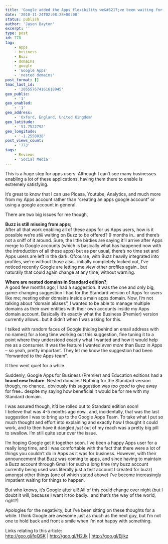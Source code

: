 ```yaml
---
title: 'Google added the Apps flexibility we&#8217;ve been waiting for!'
date: '2010-11-24T02:08:28+00:00'
status: publish
author: 'Jason Bayton'
excerpt: ''
type: post
id: 778
tag:
    - apps
    - business
    - Buzz
    - domains
    - google
    - 'Google Apps'
    - 'nested domains'
post_format: []
tmac_last_id:
    - '205557674161618945'
geo_public:
    - '1'
geo_enabled:
    - '1'
geo_address:
    - 'Oxford, England, United Kingdom'
geo_latitude:
    - '51.7522792'
geo_longitude:
    - '-1.2558838'
post_views_count:
    - '773'
tags:
    - Reviews
    - 'Social Media'
---
```

This is a huge step for apps users. Although I can’t see many businesses enabling a lot of these applications, having them there to enable is extremely satisfying.

It’s great to know that I can use Picasa, Youtube, Analytics, and much more from my Apps account rather than “creating an apps google account” or using a google account in general.

There are two big issues for me though,

**Buzz is still missing from apps**;  
After all that work enabling all of these apps for us Apps users, how is it possible we’re *still* waiting on Buzz to be offered? 9 months in.. and there’s not a sniff of it around. Sure, the little birdies are saying it’ll arrive after Apps merge to Google accounts (which is basically what has happened now with the introduction of all these apps) but as per usual, there’s no time set and Apps users are left in the dark. Ofcourse, with Buzz heavily integrated into profiles, we’re without those also.. initially completely locked out, I’ve noticed recently Google are letting me view other profiles again.. but naturally that could again change at any time, without warning.

**Where are nested domains in Standard edition?**;  
A good few months ago, I had a suggestion. It was the one and only big, game-changing suggestion I had for the Standard version of Apps for users like me; nesting other domains inside a main apps domain. Now, I’m not talking about “domain aliases”, I wanted to be able to manage multiple domains as their *own* entities with their own accounts inside my Apps domain account. Basically it’s exactly what the Business (Premier) version currently allows.. but it didn’t when I was asking for this.

I talked with random faces of Google (hiding behind an email address with no names) for a long time working out this suggestion, fine tuning it to a point where they understood exactly what I wanted and how it would help me as a consumer. It was the feature I wanted *even more* than Buzz in Apps – so yeah, pretty important. They let me know the suggestion had been “forwarded to the Apps team”.

It then went quiet for a while.

Suddenly, Google Apps for Business (Premier) and Education editions had a **brand new feature**. Nested domains! Nothing for the Standard version though, no chance.. obviously this suggestion was *too good* to give away for free.. despite my saying how beneficial it would be for me with my Standard domain.

I was assured though, it’d be rolled out to Standard edition soon!  
I believe that was 4-5 months ago now.. and, incidentally, that was the last suggestion I was to bring up to the Google Apps Team. To take what I put so much thought and effort into explaining and exactly how I thought it could work, and to then have it dangled *just* out of my reach was a pretty big pill to swallow. I’m still quite sour over the issue.

I’m hoping Google get it together soon. I’ve been a happy Apps user for a really long time, and I was comfortable with the fact that there were a lot of things you couldn’t do in Apps as it was for business. However, with their announcement that Buzz was coming to apps, and since having to maintain a Buzz account through Gmail for such a long time (my buzz account currently being used was literally just a test account I created for buzz) amongst other things (one of which stated above) I’ve become increasingly impatient waiting for things to happen.

But who knows, it’s Google after all! All of this could change over night (but I doubt it will, because I want it too badly.. and that’s the way of the world, right?)

Apologies for the negativity, but I’ve been sitting on these thoughts for a while. I think Google are awesome just as much as the next guy, but I’m not one to hold back and front a smile when I’m not happy with something.

Links relating to this article:  
<http://goo.gl/fqQSK> | <http://goo.gl/H2Jk> | <http://goo.gl/Ejikz>